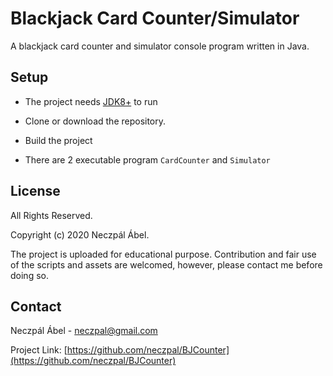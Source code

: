 
# Blackjack Card Counter/Simulator

A blackjack card counter and simulator console program written in Java.


## Setup


* The project needs [JDK8+](https://www.oracle.com/java/technologies/javase/javase-jdk8-downloads.html) to run

* Clone or download the repository.

* Build the project

* There are 2 executable program `CardCounter` and `Simulator`



## License

All Rights Reserved.

Copyright (c) 2020 Neczpál Ábel.

The project is uploaded for educational purpose. Contribution and fair use of the scripts and assets are welcomed, however, please contact me before doing so.


## Contact

Neczpál Ábel - [neczpal@gmail.com](mailto:neczpal@gmail.com)

Project Link: [https://github.com/neczpal/BJCounter](https://github.com/neczpal/BJCounter)
